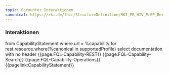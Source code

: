 ```yaml
---
topic: Encounter_Interaktionen
canonical: https://rki.de/fhir/StructureDefinition/RKI_PR_HIV_PrEP_Bericht_Encounter_General
---
```

### Interaktionen

<fql output="inline">
from
    CapabilityStatement
where
    url = %capability
for rest.resource.where(%canonical in supportedProfile)
select
    documentation
with
    no header
</fql>

<tabs>
    <tab title="Interaktionen"> 
        {{page:FQL-Capability-REST}}
    </tab>
    <tab title="Suchparameter">
        {{page:FQL-Capability-Search}}
    </tab>
    <tab title="Operationen">
        {{page:FQL-Capability-Operations}}
    </tab>
    <tab title="Link">
        {{pagelink:CapabilityStatement}}
    </tab>
</tabs>

